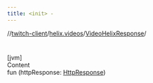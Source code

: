 ```yaml
---
title: <init> -
---
```

//[twitch-client](../../index.md)/[helix.videos](../index.md)/[VideoHelixResponse](index.md)/[<init>](-init-.md)



# <init>  
[jvm]  
Content  
fun [<init>](-init-.md)(httpResponse: [HttpResponse]())  



